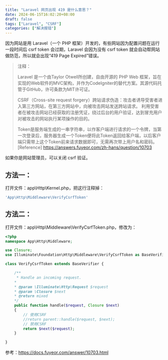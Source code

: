 ```yaml
---
title: "Laravel 网页出现 419 是什么意思？"
date: 2024-06-15T16:02:20+08:00
draft: false
tags: ["Laravel", "CSRF"]
categories: ["解决报错"]
---
```



因为网站是用 Laravel（一个 PHP 框架）开发的，有些网站因为配置问题在运行一段时间后 csrf token 会过期，Laravel 会因为没有 csrf token 就会自动帮网站做防范，所以就会出现“419 Page Expired”错误。

> 注释：
>
> Laravel 是一个由Taylor Otwell所创建，自由开源的 PHP Web 框架，旨在实现的Web软件的MVC架构，并作为CodeIgniter的替代方案。其源代码托管于GitHub，许可条款为MIT许可证。
>
> CSRF（Cross-site request forgery）跨站请求伪造：攻击者诱导受害者进入第三方网站，在第三方网站中，向被攻击网站发送跨站请求。 利用受害者在被攻击网站已经获取的注册凭证，绕过后台的用户验证，达到冒充用户对被攻击的网站执行某项操作的目的。
>
> Token是服务端生成的一串字符串，以作客户端进行请求的一个令牌，当第一次登录后，服务器生成一个Token便将此Token返回给客户端，以后客户端只需带上这个Token前来请求数据即可，无需再次带上用户名和密码。
> [Reference] https://answers.fuyeor.com/zh-hans/question/10703

如果你是网站管理员，可以关闭 csrf 验证。

## **方法一：**

打开文件：app\Http\Kernel.php，把这行注释掉：

```php
'App\Http\Middleware\VerifyCsrfToken'
```

## **方法二：**

打开文件：app\Http\Middleware\VerifyCsrfToken.php，修改为：

```php
<?php
namespace App\Http\Middleware;

use Closure;
use Illuminate\Foundation\Http\Middleware\VerifyCsrfToken as BaseVerifier;

class VerifyCsrfToken extends BaseVerifier {

    /**
     * Handle an incoming request.
    *
    * @param \Illuminate\Http\Request $request
    * @param \Closure $next
    * @return mixed
    */
    public function handle($request, Closure $next)
    {
        // 使用CSRF
        //return parent::handle($request, $next);
        // 禁用CSRF
        return $next($request);
    }

}
```

参考：https://docs.fuyeor.com/answer/10703.html

